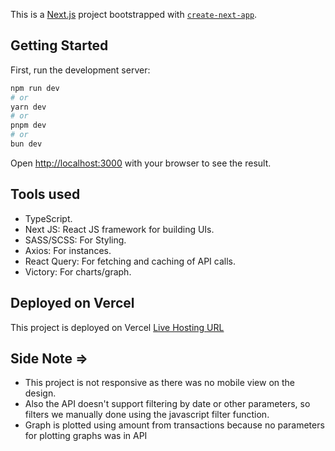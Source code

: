 This is a [Next.js](https://nextjs.org/) project bootstrapped with [`create-next-app`](https://github.com/vercel/next.js/tree/canary/packages/create-next-app).

## Getting Started

First, run the development server:

```bash
npm run dev
# or
yarn dev
# or
pnpm dev
# or
bun dev
```

Open [http://localhost:3000](http://localhost:3000) with your browser to see the result.

## Tools used

- TypeScript.
- Next JS: React JS framework for building UIs.
- SASS/SCSS: For Styling.
- Axios: For instances.
- React Query: For fetching and caching of API calls.
- Victory: For charts/graph.

## Deployed on Vercel

This project is deployed on Vercel [Live Hosting URL](https://mainstackapp.vercel.app/)

## Side Note =>

- This project is not responsive as there was no mobile view on the design.
- Also the API doesn't support filtering by date or other parameters, so filters we manually done using the javascript filter function.
- Graph is plotted using amount from transactions because no parameters for plotting graphs was in API
